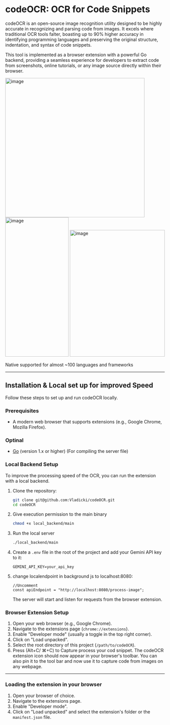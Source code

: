 # codeOCR:  OCR for Code Snippets

codeOCR is an open-source image recognition utility designed to be highly accurate in recognizing and parsing code from images. It excels where traditional OCR tools falter, boasting up to 90% higher accuracy in identifying programming languages and preserving the original structure, indentation, and syntax of code snippets.

This tool is implemented as a browser extension with a powerful Go backend, providing a seamless experience for developers to extract code from screenshots, online tutorials, or any image source directly within their browser.
<p float="left">
<img width="440" height="440" alt="image" src="https://github.com/user-attachments/assets/5b1eef8f-7fec-4e1e-a085-e7a7a65d028f" />
    <img width="200" height="440" alt="image" src="https://github.com/user-attachments/assets/ced74a7e-b6fc-4c5f-b1ac-2951a3b17c74" />
<img width="300" height="400" alt="image" src="https://github.com/user-attachments/assets/150f8394-026b-4913-ba7d-dc90d0b6d68a" />

<p/>
Native supported for almost ~100 languages and frameworks
    
---

## Installation & Local set up for improved Speed

Follow these steps to set up and run codeOCR locally.

### Prerequisites

*   A modern web browser that supports extensions (e.g., Google Chrome, Mozilla Firefox).
### Optinal
*   [Go](https://golang.org/doc/install) (version 1.x or higher) (For compiling the server file)


### Local Backend Setup

To improve the processing speed of the OCR, you can run the extension with a local backend.

1.  Clone the repository:
    ```bash
    git clone git@github.com:Vladicki/codeOCR.git
    cd codeOCR
    ```
2.  Give execution permission to the main binary
    ```bash
    chmod +x local_backend/main
    ```
3.  Run the local server
    ```bash
    ./local_backend/main
    ```
4. Create a `.env` file in the root of the project and add your Gemini API key to it:
    ```
    GEMINI_API_KEY=your_api_key
    ```
5. change localendpoint in background js to localhost:8080:
    ```
    //Uncomment
    const apiEndpoint = "http://localhost:8080/process-image";
    ```
    The server will start and listen for requests from the browser extension.

### Browser Extension Setup

1.  Open your web browser (e.g., Google Chrome).
2.  Navigate to the extensions page (`chrome://extensions`).
3.  Enable "Developer mode" (usually a toggle in the top right corner).
4.  Click on "Load unpacked".
5.  Select the root directory of this project (`/path/to/codeOCR`).
6.  Press (Alt+C/ ⌘+C) to Capture process your cod snippet. The codeOCR extension icon should now appear in your browser's toolbar. You can also pin it to the tool bar and now use it to capture code from images on any webpage.

---



### Loading the extension in your browser
1. Open your browser of choice.
2. Navigate to the extensions page.
3. Enable "Developer mode".
4. Click on "Load unpacked" and select the extension's folder or the `manifest.json` file.
